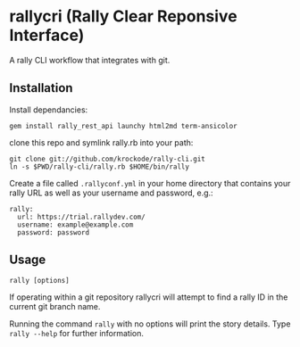 rallycri (Rally Clear Reponsive Interface)
=========

A rally CLI workflow that integrates with git.

Installation
------------

Install dependancies:

    gem install rally_rest_api launchy html2md term-ansicolor

clone this repo and symlink rally.rb into your path:

    git clone git://github.com/krockode/rally-cli.git
    ln -s $PWD/rally-cli/rally.rb $HOME/bin/rally

Create a file called `.rallyconf.yml` in your home directory that contains
your rally URL as well as your username and password, e.g.:

    rally:
      url: https://trial.rallydev.com/
      username: example@example.com
      password: password

Usage
-----

    rally [options]

If operating within a git repository rallycri will attempt to find a rally ID
in the current git branch name.

Running the command `rally` with no options will print the story details.
Type `rally --help` for further information.
